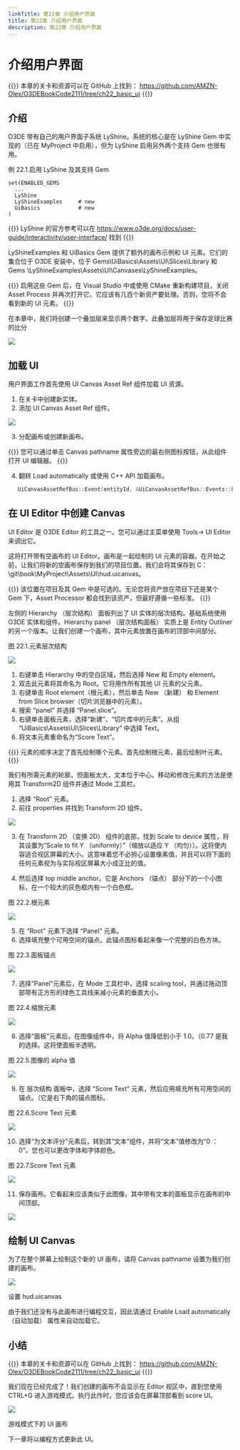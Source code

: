 ```yaml
---
linkTitle: 第22章 介绍用户界面
title: 第22章 介绍用户界面
description: 第22章 介绍用户界面
---
```


# 介绍用户界面
{{<note>}}
本章的关卡和资源可以在 GitHub 上找到：
https://github.com/AMZN-Olex/O3DEBookCode2111/tree/ch22_basic_ui
{{</note>}}

## 介绍
O3DE 带有自己的用户界面子系统 LyShine。系统的核心是在 LyShine Gem 中实现的（已在 MyProject 中启用），但为 LyShine 启用另外两个支持 Gem 也很有用。

例 22.1.启用 LyShine 及其支持 Gem
```
set(ENABLED_GEMS
  ...
  LyShine
  LyShineExamples     # new
  UiBasics            # new
)
```

{{<note>}}
LyShine 的官方参考可以在
https://www.o3de.org/docs/user-guide/interactivity/user-interface/ 找到
{{</note>}}

LyShineExamples 和 UiBasics Gem 提供了额外的画布示例和 UI 元素。它们的集合位于 O3DE 安装中，位于 Gems\UiBasics\Assets\UI\Slices\Library 和 Gems \LyShineExamples\Assets\UI\Canvases\LyShineExamples。

{{<note>}}
启用这些 Gem 后，在 Visual Studio 中或使用 CMake 重新构建项目，关闭 Asset Process 并再次打开它。它应该有几百个新资产要处理。否则，您将不会看到新的 UI 元素。
{{</note>}}

在本章中，我们将创建一个叠加层来显示两个数字。此叠加层将用于保存足球比赛的比分

![](/images/learning-guide/tutorials/o3de-book/Part9/o3de_book_9_1.PNG)

## 加载 UI
用户界面工作首先使用 UI Canvas Asset Ref 组件加载 UI 资源。
1. 在关卡中创建新实体。
2. 添加 UI Canvas Asset Ref 组件。

![](/images/learning-guide/tutorials/o3de-book/Part9/o3de_book_9_2.PNG)

3. 分配画布或创建新画布。

{{<tip>}}
   您可以通过单击 Canvas pathname 属性旁边的最右侧图标按钮，从此组件打开 UI 编辑器。
{{</tip>}}

4. 翻转 Load automatically 或使用 C++ API 加载画布。
```c++
   UiCanvasAssetRefBus::Event(entityId, &UiCanvasAssetRefBus::Events::LoadCanvas);
```

##  在 UI Editor 中创建 Canvas
UI Editor 是 O3DE Editor 的工具之一。您可以通过主菜单使用 Tools→ UI Editor 来调出它。

这将打开带有空画布的 UI Editor。画布是一起绘制的 UI 元素的容器。在开始之前，让我们将新的空画布保存到我们的项目位置。我们会将其保存到 C：\git\book\MyProject\Assets\UI\hud.uicanvas。

{{<note>}}
该位置在项目及其 Gem 中是可选的。无论您将资产放在项目下还是某个 Gem 下，Asset Processor 都会找到该资产，但最好遵循一些标准。
{{</note>}}

左侧的 Hierarchy （层次结构） 面板列出了 UI 实体的层次结构。基础系统使用 O3DE 实体和组件。Hierarchy panel （层次结构面板） 实质上是 Entity Outliner 的另一个版本。让我们创建一个画布，其中元素放置在画布的顶部中间部分。

图 22.1.元素层次结构

![](/images/learning-guide/tutorials/o3de-book/Part9/o3de_book_9_4.PNG)

1. 右键单击 Hierarchy 中的空白区域，然后选择 New 和 Empty element。
2. 双击此元素将其命名为 Root。它将用作所有其他 UI 元素的父元素。
3. 右键单击 Root element（根元素），然后单击 New （新建） 和 Element from Slice browser（切片浏览器中的元素）。
4. 搜索 “panel” 并选择 “Panel.slice”。
5. 右键单击面板元素，选择“新建”、“切片库中的元素”。从组 “UiBasics\Assets\UI\Slices\Library” 中选择 Text。
6. 将文本元素重命名为“Score Text”。

{{<tip>}}
元素的顺序决定了首先绘制哪个元素。首先绘制根元素，最后绘制叶元素。
{{</tip>}}

我们有所需元素的轮廓，但面板太大，文本位于中心。移动和修改元素的方法是使用其 Transform2D 组件并通过 Mode 工具栏。

1. 选择 “Root” 元素。
2. 前往 properties 并找到 Transform 2D 组件。

![](/images/learning-guide/tutorials/o3de-book/Part9/o3de_book_9_3.PNG)

3. 在 Transform 2D （变换 2D） 组件的底部，找到 Scale to device 属性，将其设置为“Scale to fit Y （uniformly）”（缩放以适应 Y （均匀））。这将使内容适合视区屏幕的大小。这意味着您不必担心设置像素值，并且可以将下面的任何元素视为与实际视区屏幕大小成正比的值。

4. 然后选择 top middle anchor。它是 Anchors （锚点） 部分下的一个小图标，在一个较大的灰色框内有一个白色框。

图 22.2.根元素

![](/images/learning-guide/tutorials/o3de-book/Part9/o3de_book_9_6.PNG)

5. 在 “Root” 元素下选择 “Panel” 元素。 
6. 选择填充整个可用空间的锚点。此锚点图标看起来像一个完整的白色方块。

图 22.3.面板锚点

![](/images/learning-guide/tutorials/o3de-book/Part9/o3de_book_9_5.PNG)

7. 选择“Panel”元素后，在 Mode 工具栏中，选择 scaling tool，并通过拖动顶部带有正方形的绿色工具线来减小元素的垂直大小。

图 22.4.缩放元素

![](/images/learning-guide/tutorials/o3de-book/Part9/o3de_book_9_9.PNG)

8. 选择“面板”元素后，在图像组件中，将 Alpha 值降低到小于 1.0。（0.77 是我的选择。这将使面板半透明。

图 22.5.图像的 alpha 值

![](/images/learning-guide/tutorials/o3de-book/Part9/o3de_book_9_8.PNG)

9. 在 层次结构 面板中，选择 “Score Text” 元素，然后应用填充所有可用空间的锚点。（它是右下角的锚点图标。

图 22.6.Score Text 元素

![](/images/learning-guide/tutorials/o3de-book/Part9/o3de_book_9_7.PNG)

10. 选择“为文本评分”元素后，转到其“文本”组件，并将“文本”值修改为“0 ： 0”。您也可以更改字体和字体颜色。

图 22.7.Score Text 元素

![](/images/learning-guide/tutorials/o3de-book/Part9/o3de_book_9_12.PNG)

11. 保存画布。它看起来应该类似于此图像，其中带有文本的面板显示在画布的中间顶部。

![](/images/learning-guide/tutorials/o3de-book/Part9/o3de_book_9_11.PNG)

##  绘制 UI Canvas
为了在整个屏幕上绘制这个新的 UI 画布，请将 Canvas pathname 设置为我们创建的画布。

![](/images/learning-guide/tutorials/o3de-book/Part9/o3de_book_9_10.PNG)

设置 hud.uicanvas

由于我们还没有与此画布进行编程交互，因此请通过 Enable Load automatically （自动加载） 属性来自动加载它。

## 小结

{{<note>}}
本章的关卡和资源可以在 GitHub 上找到：
https://github.com/AMZN-Olex/O3DEBookCode2111/tree/ch22_basic_ui
{{</note>}}

我们现在已经完成了！我们创建的画布不会显示在 Editor 视区中，直到您使用 CTRL+G 进入游戏模式。执行此作时，您应该会在屏幕顶部看到 score UI。

![](/images/learning-guide/tutorials/o3de-book/Part9/o3de_book_9_1.PNG)

游戏模式下的 UI 画布

下一章将以编程方式更新此 UI。
